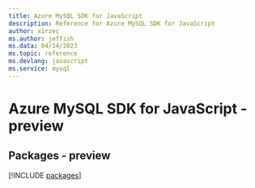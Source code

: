```yaml
---
title: Azure MySQL SDK for JavaScript
description: Reference for Azure MySQL SDK for JavaScript
author: xirzec
ms.author: jeffish
ms.data: 04/14/2023
ms.topic: reference
ms.devlang: javascript
ms.service: mysql
---
```

# Azure MySQL SDK for JavaScript - preview
## Packages - preview
[!INCLUDE [packages](mysql-index.md)]